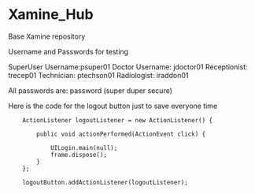 # Xamine_Hub
Base Xamine repository

Username and Passwords for testing

SuperUser Username:psuper01 
Doctor Username: jdoctor01
Receptionist: trecep01
Technician: ptechson01
Radiologist: iraddon01

All passwords are: password (super duper secure)

Here is the code for the logout button just to save everyone time

		ActionListener logoutListener = new ActionListener() {

			public void actionPerformed(ActionEvent click) {
				
				UILogin.main(null);
				frame.dispose();	
			}
		};
			
		logoutButton.addActionListener(logoutListener);
